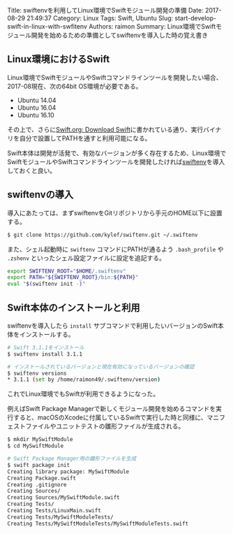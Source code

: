 Title: swiftenvを利用してLinux環境でSwiftモジュール開発の準備
Date: 2017-08-29 21:49:37
Category: Linux
Tags: Swift, Ubuntu
Slug: start-develop-swift-in-linux-with-swfitenv
Authors: raimon
Summary: Linux環境でSwiftモジュール開発を始めるための準備としてswiftenvを導入した時の覚え書き

## Linux環境におけるSwift

Linux環境でSwiftモジュールやSwiftコマンドラインツールを開発したい場合、2017-08現在、次の64bit OS環境が必要である。

* Ubuntu 14.04
* Ubuntu 16.04
* Ubuntu 16.10

その上で、さらに[Swift.org: Download Swift](https://swift.org/download/)に書かれている通り、実行バイナリを自分で設置してPATHを通すと利用可能になる。

Swift本体は開発が活発で、有効なバージョンが多く存在するため、Linux環境でSwiftモジュールやSwiftコマンドラインツールを開発したければ[swiftenv](https://github.com/kylef/swiftenv)を導入しておくと良い。

## swiftenvの導入

導入にあたっては、まずswiftenvをGitリポジトリから手元のHOME以下に設置する。

```sh
$ git clone https://github.com/kylef/swiftenv.git ~/.swiftenv
```

また、シェル起動時に `swiftenv` コマンドにPATHが通るよう `.bash_profile` や `.zshenv` といったシェル設定ファイルに設定を追記する。

```sh
export SWIFTENV_ROOT="$HOME/.swiftenv"
export PATH="${SWIFTENV_ROOT}/bin:${PATH}"
eval "$(swiftenv init -)"
```

## Swift本体のインストールと利用

swiftenvを導入したら `install` サブコマンドで利用したいバージョンのSwift本体をインストールする。

```sh
# Swift 3.1.1をインストール
$ swiftenv install 3.1.1

# インストールされているバージョンと現在有効になっているバージョンの確認
$ swiftenv versions
* 3.1.1 (set by /home/raimon49/.swiftenv/version)
```

これでLinux環境でもSwiftが利用できるようになった。

例えばSwift Package Managerで新しくモジュール開発を始めるコマンドを実行すると、macOSのXcodeに付属しているSwiftで実行した時と同様に、マニフェストファイルやユニットテストの雛形ファイルが生成される。

```sh
$ mkdir MySwiftModule
$ cd MySwiftModule

# Swift Package Manager用の雛形ファイルを生成
$ swift package init
Creating library package: MySwiftModule
Creating Package.swift
Creating .gitignore
Creating Sources/
Creating Sources/MySwiftModule.swift
Creating Tests/
Creating Tests/LinuxMain.swift
Creating Tests/MySwiftModuleTests/
Creating Tests/MySwiftModuleTests/MySwiftModuleTests.swift
```
